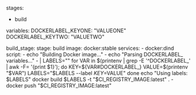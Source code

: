 stages:
  - build

variables:
  DOCKERLABEL_KEYONE: "VALUEONE"
  DOCKERLABEL_KEYTWO: "VALUETWO"

build_stage:
  stage: build
  image: docker:stable
  services:
    - docker:dind
  script:
    - echo "Building Docker image..."
    - echo "Parsing DOCKERLABEL_ variables..."
    - |
      LABELS=""
      for VAR in $(printenv | grep -E '^DOCKERLABEL_' | awk -F= '{print $1}'); do
        KEY=${VAR#DOCKERLABEL_}
        VALUE=$(printenv "$VAR")
        LABELS="$LABELS --label $KEY=$VALUE"
      done
      echo "Using labels: $LABELS"
      docker build $LABELS -t "$CI_REGISTRY_IMAGE:latest" .
    - docker push "$CI_REGISTRY_IMAGE:latest"